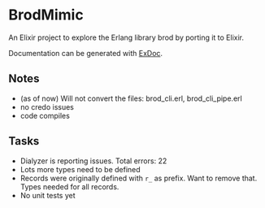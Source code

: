 # BrodMimic

An Elixir project to explore the Erlang library brod by porting it to Elixir.

Documentation can be generated with [ExDoc](https://github.com/elixir-lang/ex_doc).

## Notes

- (as of now) Will not convert the files: brod_cli.erl, brod_cli_pipe.erl
- no credo issues
- code compiles

## Tasks

- Dialyzer is reporting issues. Total errors: 22
- Lots more types need to be defined
- Records were originally defined with `r_` as prefix. Want to remove that.
  Types needed for all records.
- No unit tests yet
